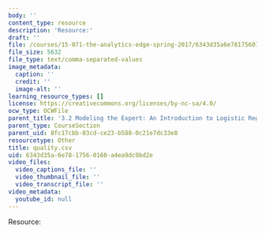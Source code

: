```yaml
---
body: ''
content_type: resource
description: 'Resource:'
draft: ''
file: /courses/15-071-the-analytics-edge-spring-2017/6343d35a6e7817560160a4ea9dc9bd2e_quality.csv
file_size: 5632
file_type: text/comma-separated-values
image_metadata:
  caption: ''
  credit: ''
  image-alt: ''
learning_resource_types: []
license: https://creativecommons.org/licenses/by-nc-sa/4.0/
ocw_type: OCWFile
parent_title: '3.2 Modeling the Expert: An Introduction to Logistic Regression'
parent_type: CourseSection
parent_uid: 8fc17cbb-03cd-ce23-b588-0c21e7dc33e8
resourcetype: Other
title: quality.csv
uid: 6343d35a-6e78-1756-0160-a4ea9dc9bd2e
video_files:
  video_captions_file: ''
  video_thumbnail_file: ''
  video_transcript_file: ''
video_metadata:
  youtube_id: null
---
```

Resource:
